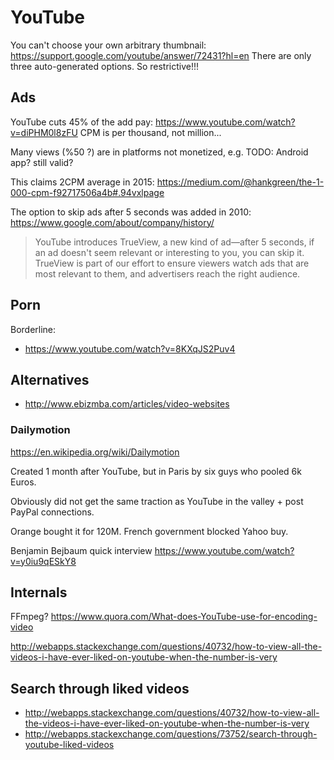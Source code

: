 # YouTube

You can't choose your own arbitrary thumbnail: <https://support.google.com/youtube/answer/72431?hl=en> There are only three auto-generated options. So restrictive!!!

## Ads

YouTube cuts 45% of the add pay: https://www.youtube.com/watch?v=diPHM0l8zFU CPM is per thousand, not million...

Many views (%50 ?) are in platforms not monetized, e.g. TODO: Android app? still valid?

This claims 2CPM average in 2015: <https://medium.com/@hankgreen/the-1-000-cpm-f92717506a4b#.94vxlpage>

The option to skip ads after 5 seconds was added in 2010: <https://www.google.com/about/company/history/>

> YouTube introduces TrueView, a new kind of ad—after 5 seconds, if an ad doesn't seem relevant or interesting to you, you can skip it. TrueView is part of our effort to ensure viewers watch ads that are most relevant to them, and advertisers reach the right audience.

## Porn

Borderline:

- <https://www.youtube.com/watch?v=8KXqJS2Puv4>

## Alternatives

- <http://www.ebizmba.com/articles/video-websites>

### Dailymotion

https://en.wikipedia.org/wiki/Dailymotion

Created 1 month after YouTube, but in Paris by six guys who pooled 6k Euros.

Obviously did not get the same traction as YouTube in the valley + post PayPal connections.

Orange bought it for 120M. French government blocked Yahoo buy.

Benjamin Bejbaum quick interview https://www.youtube.com/watch?v=y0iu9qESkY8

## Internals

FFmpeg? https://www.quora.com/What-does-YouTube-use-for-encoding-video

http://webapps.stackexchange.com/questions/40732/how-to-view-all-the-videos-i-have-ever-liked-on-youtube-when-the-number-is-very

## Search through liked videos

- http://webapps.stackexchange.com/questions/40732/how-to-view-all-the-videos-i-have-ever-liked-on-youtube-when-the-number-is-very
- http://webapps.stackexchange.com/questions/73752/search-through-youtube-liked-videos

